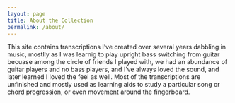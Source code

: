 ```yaml
---
layout: page
title: About the Collection
permalink: /about/
---
```


This site contains transcriptions I’ve created over several years dabbling in music, mostlly as I was learnig to play upright bass switching from guitar becuase among the circle of friends I played with, we had an abundance of guitar players and no bass players, and I’ve always loved the sound, and later learned I loved the feel as well. Most of the transcriptions are unfinished and mostly used as learning aids to study a particular song or chord progression, or even movement around the fingerboard.
